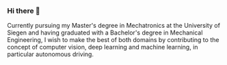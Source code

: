 ### Hi there 👋

Currently pursuing my Master's degree in Mechatronics at the University of Siegen and having graduated with a Bachelor's degree in Mechanical Engineering, I wish to make the best of both domains by contributing to the concept of computer vision, deep learning and machine learning, in particular autonomous driving.

<!--
**rahuldavanam/rahuldavanam** is a ✨ _special_ ✨ repository because its `README.md` (this file) appears on your GitHub profile.

Here are some ideas to get you started:

- 🔭 I’m currently working on ...
- 🌱 I’m currently learning ...
- 👯 I’m looking to collaborate on ...
- 🤔 I’m looking for help with ...
- 💬 Ask me about ...
- 📫 How to reach me: ...
- 😄 Pronouns: ...
- ⚡ Fun fact: ...
-->

